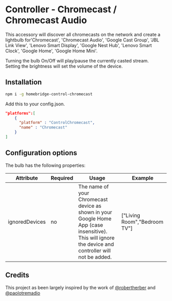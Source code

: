 
# Controller - Chromecast / Chromecast Audio  

This accessory will discover all chromecasts on the network and create a lightbulb for'Chromecast', 'Chromecast Audio', 'Google Cast Group', 'JBL Link View', 'Lenovo Smart Display', 'Google Nest Hub', 'Lenovo Smart Clock', 'Google Home', 'Google Home Mini'.  
  
Turning the bulb On/Off  will play/pause the currently casted stream.  
Setting the brightness will set the volume of the device.

## Installation

```sh
npm i -g homebridge-control-chromecast
```
  
Add this to your config.json.
  
```json
"platforms":[
    {
      "platform" : "ControlChromecast",
      "name" : "Chromecast"
    }
]
```
  
## Configuration options  

The bulb has the following properties:
  
| Attribute | Required | Usage | Example |
|-----------|----------|-------|---------|
| ignoredDevices | no | The name of your Chromecast device as shown in your Google Home App (case insensitive). This will ignore the device and controller will not be added. | ["Living Room","Bedroom TV"] |

## Credits
This project as been largely inspired by the work of [@robertherber](https://bitbucket.org/robertherber/homebridge-chromecast/src) and [@paolotremadio](https://github.com/paolotremadio/homebridge-automation-chromecast)
